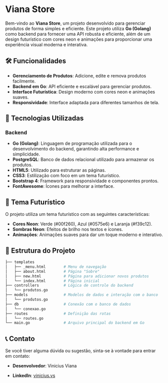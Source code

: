 # Viana Store

Bem-vindo ao **Viana Store**, um projeto desenvolvido para gerenciar produtos de forma simples e eficiente. Este projeto utiliza **Go (Golang)** como backend para fornecer uma API robusta e eficiente, além de um design futurístico com cores neon e animações para proporcionar uma experiência visual moderna e interativa.

## 🛠️ Funcionalidades

- **Gerenciamento de Produtos**: Adicione, edite e remova produtos facilmente.
- **Backend em Go**: API eficiente e escalável para gerenciar produtos.
- **Interface Futurística**: Design moderno com cores neon e animações suaves.
- **Responsividade**: Interface adaptada para diferentes tamanhos de tela.

## 🚀 Tecnologias Utilizadas

### Backend
- **Go (Golang)**: Linguagem de programação utilizada para o desenvolvimento do backend, garantindo alta performance e simplicidade.
- **PostgreSQL**: Banco de dados relacional utilizado para armazenar os produtos.
- **HTML5**: Utilizado para estruturar as páginas.
- **CSS3**: Estilização com foco em um tema futurístico.
- **Bootstrap 4**: Framework para responsividade e componentes prontos.
- **FontAwesome**: Ícones para melhorar a interface.

## 🎨 Tema Futurístico

O projeto utiliza um tema futurístico com as seguintes características:

- **Cores Neon**: Verde (#00f260), Azul (#0575e6) e Laranja (#f39c12).
- **Sombras Neon**: Efeitos de brilho nos textos e ícones.
- **Animações**: Animações suaves para dar um toque moderno e interativo.

## 📄 Estrutura do Projeto

```bash
├── templates
│   ├── _menu.html        # Menu de navegação
│   ├── about.html        # Página "Sobre"
│   ├── new.html          # Página para adicionar novos produtos
│   └── index.html        # Página inicial
├── controllers           # Lógica de controle do backend
│   └── produtos.go
├── models                # Modelos de dados e interação com o banco
│   └── produtos.go
├── db                    # Conexão com o banco de dados
│   └── conexao.go
├── routes                # Definição das rotas
│   └── routes.go
└── main.go               # Arquivo principal do backend em Go
```

## 📞 Contato 

Se você tiver alguma dúvida ou sugestão, sinta-se à vontade para entrar em contato: 
- **Desenvolvedor**: Vinicius Viana

- **LinkedIn**: [vinicius.vs](https://www.linkedin.com/in/vinicius-vs)